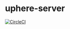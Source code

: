 # uphere-server

[![CircleCI](https://circleci.com/gh/uphere2017/uphere-server/tree/master.svg?style=svg)](https://circleci.com/gh/uphere2017/uphere-server/tree/master)
